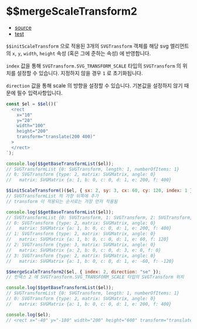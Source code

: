 # \$\$mergeScaleTransform2

- [source](./mergeScaleTransform2.index.js)
- [test](./mergeScaleTransform2.spec.js)

`$$initScaleTransform` 으로 적용된 3개의 `SVGTransform` 객체를 해당 svg 엘리먼트의 `x`, `y`, `width`, `height` 속성
(혹은 그에 준하는 속성) 에 반영합니다.

`index` 값을 통해 `SVGTransform.SVG_TRANSFORM_SCALE` 타입의 `SVGTransform` 의 위치를 설정할 수 있습니다.
지정하지 않을 경우 `1` 로 초기화됩니다.

`direction` 값을 통해 scale 의 방향을 설정할 수 있습니다.
기본값을 설정하지 않기 때문에 필수 입력사항입니다.

```javascript
const $el = $$el()(`
  <rect
    x="10"
    y="20"
    width="100"
    height="200"
    transform="translate(200 400)"
  >
  </rect>
`);

console.log($$getBaseTransformList($el));
// SVGTransformList {0: SVGTransform, length: 1, numberOfItems: 1}
// 0: SVGTransform {type: 2, matrix: SVGMatrix, angle: 0}
//   matrix: SVGMatrix {a: 1, b: 0, c: 0, d: 1, e: 200, f: 400}

$$initScaleTransform()($el, { sx: 2, sy: 3, cx: 60, cy: 120, index: 1 });
// SVGTransformList 의 가장 뒤쪽에 추가
// transform 이 적용되는 순서로는 가장 먼저 적용됨

console.log($$getBaseTransformList($el));
// SVGTransformList {0: SVGTransform, 1: SVGTransform, 2: SVGTransform, 3: SVGTransform, length: 4, numberOfItems: 4}
// 0: SVGTransform {type: 2, matrix: SVGMatrix, angle: 0}
//   matrix: SVGMatrix {a: 1, b: 0, c: 0, d: 1, e: 200, f: 400}
// 1: SVGTransform {type: 2, matrix: SVGMatrix, angle: 0}
//   matrix: SVGMatrix {a: 1, b: 0, c: 0, d: 1, e: 60, f: 120}
// 2: SVGTransform {type: 3, matrix: SVGMatrix, angle: 0}
//   matrix: SVGMatrix {a: 2, b: 0, c: 0, d: 3, e: 0, f: 0}
// 3: SVGTransform {type: 2, matrix: SVGMatrix, angle: 0}
//   matrix: SVGMatrix {a: 1, b: 0, c: 0, d: 1, e: -60, f: -120}

$$mergeScaleTransform2($el, { index: 2, direction: "se" });
// 인덱스 2 에 SVGTransform.SVG_TRANSFORM_SCALE 타입의 SVGTransform 위치

console.log($$getBaseTransformList($el));
// SVGTransformList {0: SVGTransform, length: 1, numberOfItems: 1}
// 0: SVGTransform {type: 2, matrix: SVGMatrix, angle: 0}
//   matrix: SVGMatrix {a: 1, b: 0, c: 0, d: 1, e: 200, f: 400}

console.log($el);
// <rect x="-40" y="-180" width="200" height="600" transform="translate(200 400)"></rect>
```

